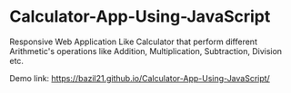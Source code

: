 # Calculator-App-Using-JavaScript

Responsive Web Application Like Calculator that perform different Arithmetic's operations like Addition, Multiplication, Subtraction, Division etc.

Demo link:
https://bazil21.github.io/Calculator-App-Using-JavaScript/
